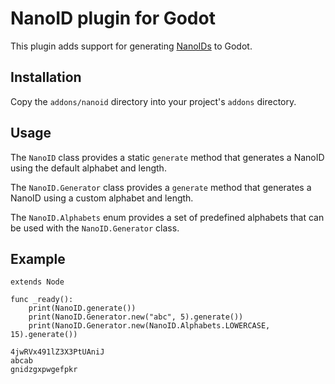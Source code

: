 # NanoID plugin for Godot

This plugin adds support for generating [NanoIDs](https://github.com/ai/nanoid)
to Godot.

## Installation

Copy the `addons/nanoid` directory into your project's `addons` directory.

## Usage

The `NanoID` class provides a static `generate` method that generates a NanoID
using the default alphabet and length.

The `NanoID.Generator` class provides a `generate` method that generates a
NanoID using a custom alphabet and length.

The `NanoID.Alphabets` enum provides a set of predefined alphabets that can be
used with the `NanoID.Generator` class.

## Example

```gdscript
extends Node

func _ready():
	print(NanoID.generate())
	print(NanoID.Generator.new("abc", 5).generate())
	print(NanoID.Generator.new(NanoID.Alphabets.LOWERCASE, 15).generate())
```

```text
4jwRVx491lZ3X3PtUAniJ
abcab
gnidzgxpwgefpkr
```

